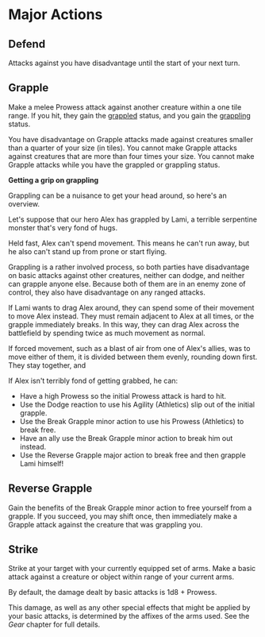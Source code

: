 # Major Actions

## Defend

Attacks against you have disadvantage until the start of your next turn.

## Grapple

Make a melee Prowess attack against another creature within a one tile range. If you hit, they gain the [grappled](../../conditions/statuses.md?id=grappled) status, and you gain the [grappling](../../conditions/statuses.md?id=grappling) status.

You have disadvantage on Grapple attacks made against creatures smaller than a quarter of your size (in tiles). You cannot make Grapple attacks against creatures that are more than four times your size. You cannot make Grapple attacks while you have the grappled or grappling status.

<div class="infobox">

**Getting a grip on grappling**

Grappling can be a nuisance to get your head around, so here's an overview.

Let's suppose that our hero Alex has grappled by Lami, a terrible serpentine monster that's very fond of hugs.

Held fast, Alex can't spend movement. This means he can't run away, but he also can't stand up from prone or start flying.

Grappling is a rather involved process, so both parties have disadvantage on basic attacks against other creatures, neither can dodge, and neither can grapple anyone else. Because both of them are in an enemy zone of control, they also have disadvantage on any ranged attacks.

If Lami wants to drag Alex around, they can spend some of their movement to move Alex instead. They must remain adjacent to Alex at all times, or the grapple immediately breaks. In this way, they can drag Alex across the battlefield by spending twice as much movement as normal.

If forced movement, such as a blast of air from one of Alex's allies, was to move either of them, it is divided between them evenly, rounding down first. They stay together, and

If Alex isn't terribly fond of getting grabbed, he can:

- Have a high Prowess so the initial Prowess attack is hard to hit.
- Use the Dodge reaction to use his Agility (Athletics) slip out of the initial grapple.
- Use the Break Grapple minor action to use his Prowess (Athletics) to break free.
- Have an ally use the Break Grapple minor action to break him out instead.
- Use the Reverse Grapple major action to break free and then grapple Lami himself!
</div>

## Reverse Grapple

Gain the benefits of the Break Grapple minor action to free yourself from a grapple. If you succeed, you may shift once, then immediately make a Grapple attack against the creature that was grappling you.

## Strike

Strike at your target with your currently equipped set of arms. Make a basic attack against a creature or object within range of your current arms.

By default, the damage dealt by basic attacks is 1d8 + Prowess.

This damage, as well as any other special effects that might be applied by your basic attacks, is determined by the affixes of the arms used. See the _Gear_ chapter for full details.
